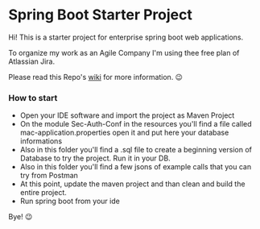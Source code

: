 # Spring Boot Starter Project

Hi! This is a starter project for enterprise spring boot web applications.

To organize my work as an Agile Company I'm using thee free plan of Atlassian Jira.

Please read this Repo's [wiki](https://github.com/Rob097/spring-boot-enterprise-starter/wiki) for more information. 😉

### How to start
* Open your IDE software and import the project as Maven Project
* On the module Sec-Auth-Conf in the resources you'll find a file called mac-application.properties open it and put here your database informations
* Also in this folder you'll find a .sql file to create a beginning version of Database to try the project. Run it in your DB.
* Also in this folder you'll find a few jsons of example calls that you can try from Postman
* At this point, update the maven project and than clean and build the entire project.
* Run spring boot from your ide


Bye! 😉

